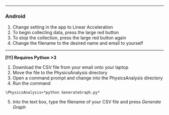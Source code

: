 
------------------------------
### Android
1. Change setting in the app to Linear Acceleration
2. To begin collecting data, press the large red button
3. To stop the collection, press the large red button again
4. Change the filename to the desired name and email to yourself
---------------------------------------

**[!!!] Requires Python >3**

1. Download the CSV file from your email onto your laptop
2. Move the file to the PhysicsAnalysis directory
3. Open a command prompt and change into the PhysicsAnalysis directory
4. Run the command

```
\PhysicsAnalysis>*python GenerateGraph.py*  
```

5. Into the text box, type the filename of your CSV file and press *Generate Graph*
